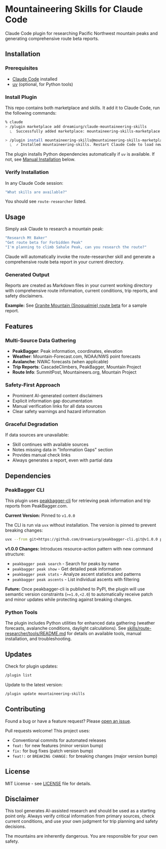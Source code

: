 # Mountaineering Skills for Claude Code

Claude Code plugin for researching Pacific Northwest mountain peaks and generating comprehensive route beta reports.

## Installation

### Prerequisites

- [Claude Code](https://docs.claude.com/claude-code) installed
- [uv](https://docs.astral.sh/uv/) (optional, for Python tools)

### Install Plugin

This repo contains both marketplace and skills. It add it to Claude Code, run the following commands:

```bash
% claude
> /plugin marketplace add dreamiurg/claude-mountaineering-skills
  ⎿  Successfully added marketplace: mountaineering-skills-marketplace

> /plugin install mountaineering-skills@mountaineering-skills-marketplace
  ⎿  ✓ Installed mountaineering-skills. Restart Claude Code to load new plugins.
```

The plugin installs Python dependencies automatically if `uv` is available. If not, see [Manual Installation](#manual-installation) below.

### Verify Installation

In any Claude Code session:

```bash
"What skills are available?"
```

You should see `route-researcher` listed.

## Usage

Simply ask Claude to research a mountain peak:

```bash
"Research Mt Baker"
"Get route beta for Forbidden Peak"
"I'm planning to climb Sahale Peak, can you research the route?"
```

Claude will automatically invoke the route-researcher skill and generate a comprehensive route beta report in your current directory.

### Generated Output

Reports are created as Markdown files in your current working directory with comprehensive route information, current conditions, trip reports, and safety disclaimers.

**Example:** See [Granite Mountain (Snoqualmie) route beta](skills/route-researcher/examples/2025-10-21-granite-mountain-snoqualmie.md) for a sample report.

## Features

### Multi-Source Data Gathering

- **PeakBagger**: Peak information, coordinates, elevation
- **Weather**: Mountain-Forecast.com, NOAA/NWS point forecasts
- **Avalanche**: NWAC forecasts (when applicable)
- **Trip Reports**: CascadeClimbers, PeakBagger, Mountain Project
- **Route Info**: SummitPost, Mountaineers.org, Mountain Project

### Safety-First Approach

- Prominent AI-generated content disclaimers
- Explicit information gap documentation
- Manual verification links for all data sources
- Clear safety warnings and hazard information

### Graceful Degradation

If data sources are unavailable:
- Skill continues with available sources
- Notes missing data in "Information Gaps" section
- Provides manual check links
- Always generates a report, even with partial data

## Dependencies

### PeakBagger CLI

This plugin uses [peakbagger-cli](https://github.com/dreamiurg/peakbagger-cli) for retrieving peak information and trip reports from PeakBagger.com.

**Current Version:** Pinned to `v1.0.0`

The CLI is run via `uvx` without installation. The version is pinned to prevent breaking changes:
```bash
uvx --from git+https://github.com/dreamiurg/peakbagger-cli.git@v1.0.0 peakbagger peak search ...
```

**v1.0.0 Changes:** Introduces resource-action pattern with new command structure:
- `peakbagger peak search` - Search for peaks by name
- `peakbagger peak show` - Get detailed peak information
- `peakbagger peak stats` - Analyze ascent statistics and patterns
- `peakbagger peak ascents` - List individual ascents with filtering

**Future:** Once peakbagger-cli is published to PyPI, the plugin will use semantic version constraints (`>=1.0,<2.0`) to automatically receive patch and minor updates while protecting against breaking changes.

### Python Tools

The plugin includes Python utilities for enhanced data gathering (weather forecasts, avalanche conditions, daylight calculations). See [skills/route-researcher/tools/README.md](skills/route-researcher/tools/README.md) for details on available tools, manual installation, and troubleshooting.

## Updates

Check for plugin updates:

```bash
/plugin list
```

Update to the latest version:

```bash
/plugin update mountaineering-skills
```

## Contributing

Found a bug or have a feature request? Please [open an issue](https://github.com/dreamiurg/claude-mountaineering-skills/issues).

Pull requests welcome! This project uses:
- Conventional commits for automated releases
- `feat:` for new features (minor version bump)
- `fix:` for bug fixes (patch version bump)
- `feat!:` or `BREAKING CHANGE:` for breaking changes (major version bump)

## License

MIT License - see [LICENSE](LICENSE) file for details.

## Disclaimer

This tool generates AI-assisted research and should be used as a starting point only. Always verify critical information from primary sources, check current conditions, and use your own judgment for trip planning and safety decisions.

The mountains are inherently dangerous. You are responsible for your own safety.
